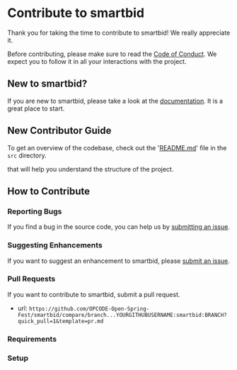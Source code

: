 # Contribute to smartbid

Thank you for taking the time to contribute to smartbid! We really appreciate it. 

Before contributing, please make sure to read the [Code of Conduct](../../CODE_OF_CONDUCT.md). We expect you to follow it in all your interactions with the project.

## New to smartbid?

If you are new to smartbid, please take a look at the [documentation](./Project_Tour.md). It is a great place to start.

## New Contributor Guide

To get an overview of the codebase, check out the '[README.md](../src/README.md)' file in the `src` directory.

that will help you understand the structure of the project.

## How to Contribute

### Reporting Bugs

If you find a bug in the source code, you can help us by [submitting an issue](../ISSUE_TEMPLATE/bug_report.yaml).

### Suggesting Enhancements

If you want to suggest an enhancement to smartbid, please [submit an issue](../ISSUE_TEMPLATE/feature_request.yaml).

### Pull Requests

If you want to contribute to smartbid, submit a pull request.

- url: `https://github.com/OPCODE-Open-Spring-Fest/smartbid/compare/branch...YOURGITHUBUSERNAME:smartbid:BRANCH?quick_pull=1&template=pr.md`
  
### Requirements


### Setup

